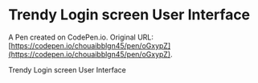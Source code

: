 # Trendy Login screen User Interface 

A Pen created on CodePen.io. Original URL: [https://codepen.io/chouaibblgn45/pen/oGxypZ](https://codepen.io/chouaibblgn45/pen/oGxypZ).

Trendy Login screen User Interface 
